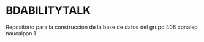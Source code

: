 # BDABILITYTALK
Repositorio para la construccion de la base de datos del grupo 406 conalep naucalpan 1
